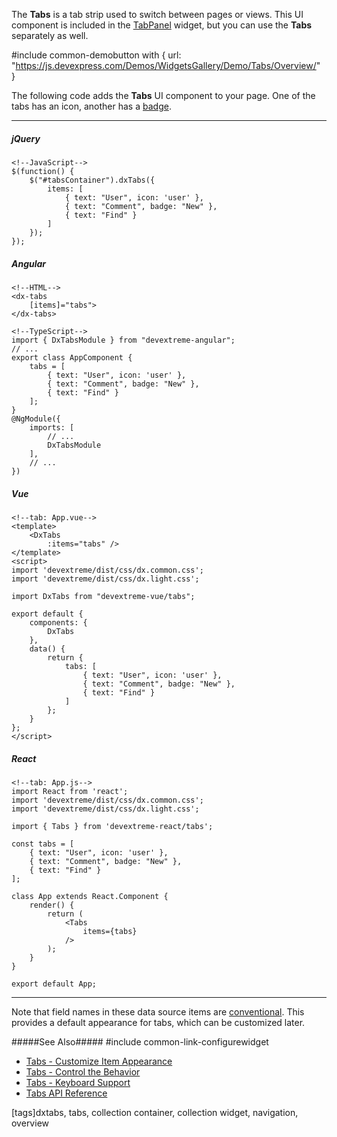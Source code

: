 The **Tabs** is a tab strip used to switch between pages or views. This UI component is included in the [TabPanel](/concepts/05%20Widgets/TabPanel/00%20Overview.md '/Documentation/Guide/Widgets/TabPanel/Overview/') widget, but you can use the **Tabs** separately as well.

#include common-demobutton with {
    url: "https://js.devexpress.com/Demos/WidgetsGallery/Demo/Tabs/Overview/"
}

The following code adds the **Tabs** UI component to your page. One of the tabs has an icon, another has a [badge](/api-reference/_hidden/dxTabsItem/badge.md '/Documentation/ApiReference/UI_Widgets/dxTabs/Configuration/items/#badge').

---

##### jQuery

    <!--JavaScript-->
    $(function() {
        $("#tabsContainer").dxTabs({
            items: [
                { text: "User", icon: 'user' },
                { text: "Comment", badge: "New" },
                { text: "Find" }
            ]
        });
    });

##### Angular

    <!--HTML-->
    <dx-tabs
        [items]="tabs">
    </dx-tabs>

    <!--TypeScript-->
    import { DxTabsModule } from "devextreme-angular";
    // ...
    export class AppComponent {
        tabs = [
            { text: "User", icon: 'user' },
            { text: "Comment", badge: "New" },
            { text: "Find" }
        ];
    }
    @NgModule({
        imports: [
            // ...
            DxTabsModule
        ],
        // ...
    })

##### Vue

    <!--tab: App.vue-->
    <template>
        <DxTabs
            :items="tabs" />
    </template>
    <script>
    import 'devextreme/dist/css/dx.common.css';
    import 'devextreme/dist/css/dx.light.css';

    import DxTabs from "devextreme-vue/tabs";

    export default {
        components: {
            DxTabs
        },
        data() {
            return {
                tabs: [
                    { text: "User", icon: 'user' },
                    { text: "Comment", badge: "New" },
                    { text: "Find" }
                ]
            };
        }
    };
    </script>

##### React

    <!--tab: App.js-->
    import React from 'react';
    import 'devextreme/dist/css/dx.common.css';
    import 'devextreme/dist/css/dx.light.css';

    import { Tabs } from 'devextreme-react/tabs';

    const tabs = [
        { text: "User", icon: 'user' },
        { text: "Comment", badge: "New" },
        { text: "Find" }
    ];

    class App extends React.Component {
        render() {
            return (
                <Tabs
                    items={tabs}
                />
            );
        }
    }

    export default App;

---

Note that field names in these data source items are [conventional](/api-reference/10%20UI%20Widgets/dxTabs/1%20Configuration/items '/Documentation/ApiReference/UI_Widgets/dxTabs/Configuration/items/'). This provides a default appearance for tabs, which can be customized later.

#####See Also#####
#include common-link-configurewidget
- [Tabs - Customize Item Appearance](/concepts/05%20Widgets/Tabs/05%20Customize%20Item%20Appearance.md '/Documentation/Guide/Widgets/Tabs/Customize_Item_Appearance')
- [Tabs - Control the Behavior](/concepts/05%20Widgets/Tabs/15%20Control%20the%20Behavior.md '/Documentation/Guide/Widgets/Tabs/Control_the_Behavior')
- [Tabs - Keyboard Support](/concepts/05%20Widgets/Tabs/20%20Keyboard%20Support.md '/Documentation/Guide/Widgets/Tabs/Keyboard_Support')
- [Tabs API Reference](/api-reference/10%20UI%20Widgets/dxTabs '/Documentation/ApiReference/UI_Widgets/dxTabs/')

[tags]dxtabs, tabs, collection container, collection widget, navigation, overview
